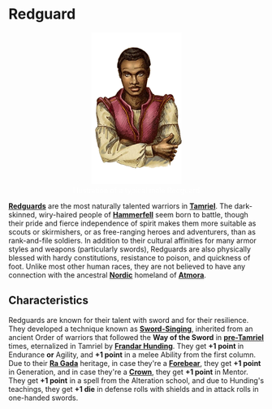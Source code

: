 # Redguard

<div class="amrnth-img-box">
	<figure>
		<center><img src="/uploads/images/races/redguard.png" height="300" alt="Redguard">
		<figcaption style="color:white; margin-left: 2%; margin-right: 2%;">Illustration of a typical male Redguard</figcaption></center>
	</figure>
</div>

**[Redguards](https://en.uesp.net/wiki/Lore:Redguard)** are the most naturally talented warriors in **[Tamriel](https://en.uesp.net/wiki/Lore:Tamriel)**. The dark-skinned, wiry-haired people of **[Hammerfell](https://en.uesp.net/wiki/Lore:Hammerfell)** seem born to battle, though their pride and fierce independence of spirit makes them more suitable as scouts or skirmishers, or as free-ranging heroes and adventurers, than as rank-and-file soldiers. In addition to their cultural affinities for many armor styles and weapons (particularly swords), Redguards are also physically blessed with hardy constitutions, resistance to poison, and quickness of foot. Unlike most other human races, they are not believed to have any connection with the ancestral **[Nordic](https://en.uesp.net/wiki/Lore:Nord)** homeland of **[Atmora](https://en.uesp.net/wiki/Lore:Atmora)**.

## Characteristics
Redguards are known for their talent with sword and for their resilience. They developed a technique known as **[Sword-Singing](https://en.uesp.net/wiki/Lore:Sword-singers)**, inherited from an ancient Order of warriors that followed the **Way of the Sword** in **[pre-Tamriel](https://en.uesp.net/wiki/Lore:Yokuda)** times, eternalized in Tamriel by **[Frandar Hunding](https://en.uesp.net/wiki/Lore:Frandar_Hunding)**. They get **+1 point** in Endurance **or** Agility, and **+1 point** in a melee Ability from the first column. Due to their **[Ra Gada](https://en.uesp.net/wiki/Lore:Ra_Gada)** heritage, in case they're a **[Forebear](https://en.uesp.net/wiki/Lore:Forebears)**, they get **+1 point** in Generation, and in case they're a **[Crown](https://en.uesp.net/wiki/Lore:Crowns)**, they get **+1 point** in Mentor. They get **+1 point** in a spell from the Alteration school, and due to Hunding's teachings, they get **+1 die** in defense rolls with shields and in attack rolls in one-handed swords.
